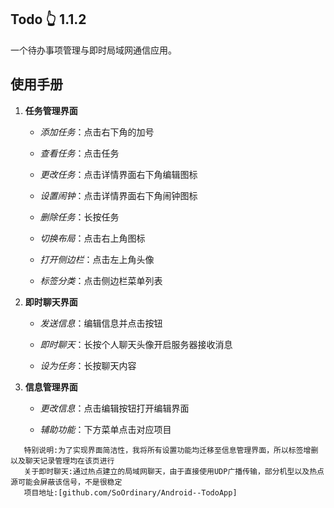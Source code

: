 ## Todo 👆 1.1.2

一个待办事项管理与即时局域网通信应用。

## 使用手册

1. **任务管理界面**

   * *添加任务*：点击右下角的加号

   * *查看任务*：点击任务

   * *更改任务*：点击详情界面右下角编辑图标

   * *设置闹钟*：点击详情界面右下角闹钟图标

   * *删除任务*：长按任务

   * *切换布局*：点击右上角图标

   * *打开侧边栏*：点击左上角头像

   * *标签分类*：点击侧边栏菜单列表
   
2. **即时聊天界面**

   * *发送信息*：编辑信息并点击按钮
   
   * *即时聊天*：长按个人聊天头像开启服务器接收消息
   
   * *设为任务*：长按聊天内容
   
3. **信息管理界面**

   * *更改信息*：点击编辑按钮打开编辑界面
   
   * *辅助功能*：下方菜单点击对应项目
   

```
   特别说明:为了实现界面简洁性，我将所有设置功能均迁移至信息管理界面，所以标签增删以及聊天记录管理均在该页进行  
   关于即时聊天:通过热点建立的局域网聊天，由于直接使用UDP广播传输，部分机型以及热点源可能会屏蔽该信号，不是很稳定
   项目地址:[github.com/SoOrdinary/Android--TodoApp]
```
